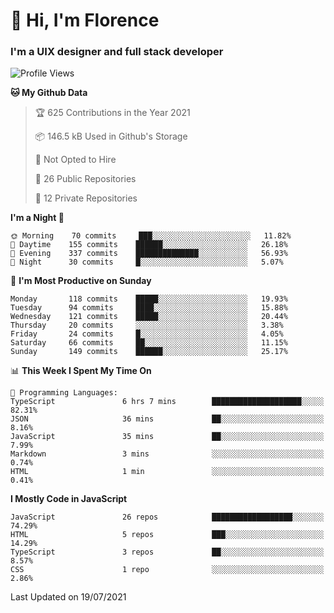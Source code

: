 <h1>👋 Hi, I'm Florence</h1>
<h3>I'm a UIX designer and full stack developer</h3>


<!--START_SECTION:waka-->
![Profile Views](http://img.shields.io/badge/Profile%20Views-0-blue)

**🐱 My Github Data** 

> 🏆 625 Contributions in the Year 2021
 > 
> 📦 146.5 kB Used in Github's Storage 
 > 
> 🚫 Not Opted to Hire
 > 
> 📜 26 Public Repositories 
 > 
> 🔑 12 Private Repositories  
 > 
**I'm a Night 🦉** 

```text
🌞 Morning    70 commits     ███░░░░░░░░░░░░░░░░░░░░░░   11.82% 
🌆 Daytime    155 commits    ██████░░░░░░░░░░░░░░░░░░░   26.18% 
🌃 Evening    337 commits    ██████████████░░░░░░░░░░░   56.93% 
🌙 Night      30 commits     █░░░░░░░░░░░░░░░░░░░░░░░░   5.07%

```
📅 **I'm Most Productive on Sunday** 

```text
Monday       118 commits    █████░░░░░░░░░░░░░░░░░░░░   19.93% 
Tuesday      94 commits     ████░░░░░░░░░░░░░░░░░░░░░   15.88% 
Wednesday    121 commits    █████░░░░░░░░░░░░░░░░░░░░   20.44% 
Thursday     20 commits     ░░░░░░░░░░░░░░░░░░░░░░░░░   3.38% 
Friday       24 commits     █░░░░░░░░░░░░░░░░░░░░░░░░   4.05% 
Saturday     66 commits     ██░░░░░░░░░░░░░░░░░░░░░░░   11.15% 
Sunday       149 commits    ██████░░░░░░░░░░░░░░░░░░░   25.17%

```


📊 **This Week I Spent My Time On** 

```text
💬 Programming Languages: 
TypeScript               6 hrs 7 mins        ████████████████████░░░░░   82.31% 
JSON                     36 mins             ██░░░░░░░░░░░░░░░░░░░░░░░   8.16% 
JavaScript               35 mins             ██░░░░░░░░░░░░░░░░░░░░░░░   7.99% 
Markdown                 3 mins              ░░░░░░░░░░░░░░░░░░░░░░░░░   0.74% 
HTML                     1 min               ░░░░░░░░░░░░░░░░░░░░░░░░░   0.41%

```

**I Mostly Code in JavaScript** 

```text
JavaScript               26 repos            ██████████████████░░░░░░░   74.29% 
HTML                     5 repos             ███░░░░░░░░░░░░░░░░░░░░░░   14.29% 
TypeScript               3 repos             ██░░░░░░░░░░░░░░░░░░░░░░░   8.57% 
CSS                      1 repo              ░░░░░░░░░░░░░░░░░░░░░░░░░   2.86%

```



 Last Updated on 19/07/2021
<!--END_SECTION:waka-->
